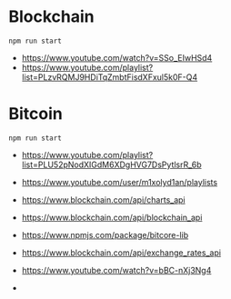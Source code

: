 
# Blockchain 

`npm run start`

- https://www.youtube.com/watch?v=SSo_EIwHSd4 
- https://www.youtube.com/playlist?list=PLzvRQMJ9HDiTqZmbtFisdXFxul5k0F-Q4

# Bitcoin 

`npm run start`

- https://www.youtube.com/playlist?list=PLU52pNodXIGdM6XDgHVG7DsPytlsrR_6b 
- https://www.youtube.com/user/m1xolyd1an/playlists

- https://www.blockchain.com/api/charts_api
- https://www.blockchain.com/api/blockchain_api
- https://www.npmjs.com/package/bitcore-lib
- https://www.blockchain.com/api/exchange_rates_api
- https://www.youtube.com/watch?v=bBC-nXj3Ng4
- 
